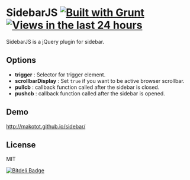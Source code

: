 # SidebarJS [![Built with Grunt](https://cdn.gruntjs.com/builtwith.png)](http://gruntjs.com/) [![Views in the last 24 hours](https://sourcegraph.com/api/repos/github.com/makotot/sidebar/counters/views-24h.png)](https://sourcegraph.com/github.com/makotot/sidebar)

SidebarJS is a jQuery plugin for sidebar.


## Options

- __trigger__ : Selector for trigger element.
- __scrollbarDisplay__ : Set `true` if you want to be active browser scrollbar.
- __pullcb__ : callback function called after the sidebar is closed.
- __pushcb__ : callback function called after the sidebar is opened.

## Demo
http://makotot.github.io/sidebar/

## License
MIT


[![Bitdeli Badge](https://d2weczhvl823v0.cloudfront.net/makotot/sidebar/trend.png)](https://bitdeli.com/free "Bitdeli Badge")

